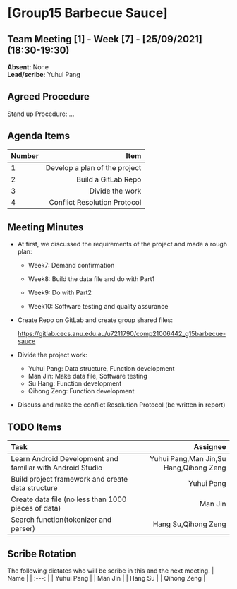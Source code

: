 # [Group15 Barbecue Sauce]



## Team Meeting [1] - Week [7] - [25/09/2021] (18:30-19:30)
**Absent:** None
<br>
**Lead/scribe:** Yuhui Pang

## Agreed Procedure
Stand up Procedure: ...

## Agenda Items
| Number | Item |
| :--- | ---: |
| 1 | Develop a plan of the project |
| 2 | Build a GitLab Repo |
| 3 | Divide the work |
| 4 | Conflict Resolution Protocol |

## Meeting Minutes
- At first, we discussed the requirements of the project and made a rough plan:

  - Week7: Demand confirmation

  - Week8: Build the data file and do with Part1

  - Week9: Do with Part2

  - Week10: Software testing and quality assurance

- Create Repo on GitLab and create group shared files:

  https://gitlab.cecs.anu.edu.au/u7211790/comp21006442_g15barbecue-sauce

- Divide the project work:

  - Yuhui Pang: Data structure, Function development
  - Man Jin: Make data file, Software testing
  - Su Hang: Function development
  - Qihong Zeng: Function development
  
- Discuss and make the conflict Resolution Protocol (be written in report)

## TODO Items
| Task | Assignee |
| :--- | ---: |
| Learn Android Development and familiar with Android Studio | Yuhui Pang,Man Jin,Su Hang,Qihong Zeng |
| Build project framework and create data structure |                             Yuhui Pang |
| Create data file (no less than 1000 pieces of data)        |                                Man Jin |
| Search function(tokenizer and parser)                      |                    Hang Su,Qihong Zeng |

## Scribe Rotation
The following dictates who will be scribe in this and the next meeting.
| Name |
| :---: |
| Yuhui Pang |
| Man Jin |
| Hang Su |
| Qihong Zeng |